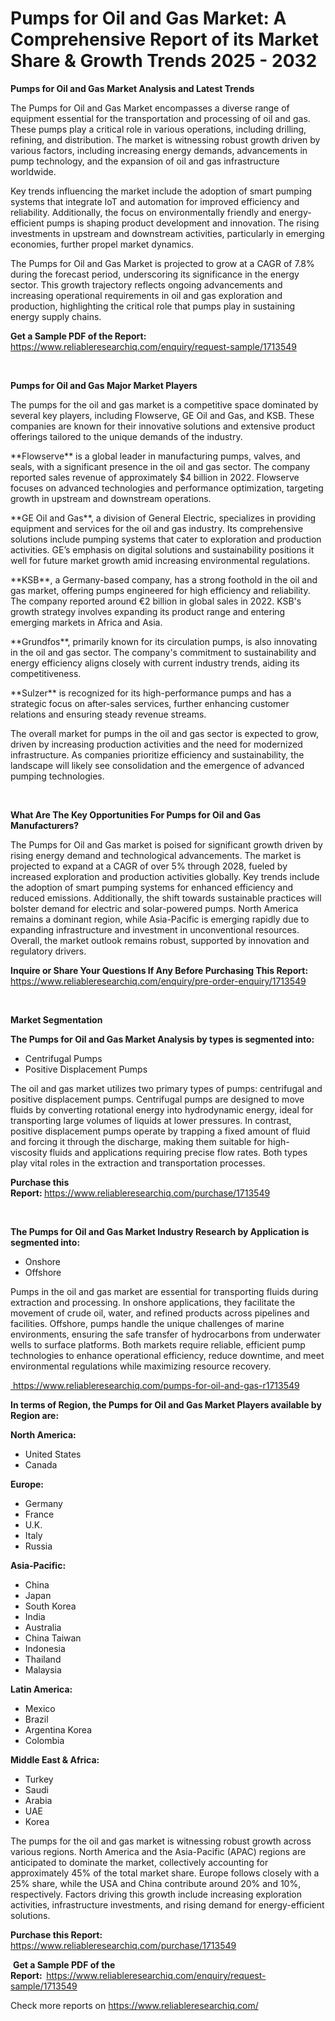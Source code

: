 <p><h1>Pumps for Oil and Gas Market: A Comprehensive Report of its Market Share & Growth Trends 2025 - 2032</h1></p><p><strong>Pumps for Oil and Gas Market Analysis and Latest Trends</strong></p>
<p><p>The Pumps for Oil and Gas Market encompasses a diverse range of equipment essential for the transportation and processing of oil and gas. These pumps play a critical role in various operations, including drilling, refining, and distribution. The market is witnessing robust growth driven by various factors, including increasing energy demands, advancements in pump technology, and the expansion of oil and gas infrastructure worldwide.</p><p>Key trends influencing the market include the adoption of smart pumping systems that integrate IoT and automation for improved efficiency and reliability. Additionally, the focus on environmentally friendly and energy-efficient pumps is shaping product development and innovation. The rising investments in upstream and downstream activities, particularly in emerging economies, further propel market dynamics.</p><p>The Pumps for Oil and Gas Market is projected to grow at a CAGR of 7.8% during the forecast period, underscoring its significance in the energy sector. This growth trajectory reflects ongoing advancements and increasing operational requirements in oil and gas exploration and production, highlighting the critical role that pumps play in sustaining energy supply chains.</p></p>
<p><strong>Get a Sample PDF of the Report:&nbsp;</strong> <a href="https://www.reliableresearchiq.com/enquiry/request-sample/1713549?utm_campaign=3200&utm_medium=2&utm_source=Github&utm_content=ia&utm_term=28032025&utm_id=pumps-for-oil-and-gas">https://www.reliableresearchiq.com/enquiry/request-sample/1713549</a></p>
<p>&nbsp;</p>
<p><strong>Pumps for Oil and Gas Major Market Players</strong></p>
<p><p>The pumps for the oil and gas market is a competitive space dominated by several key players, including Flowserve, GE Oil and Gas, and KSB. These companies are known for their innovative solutions and extensive product offerings tailored to the unique demands of the industry.</p><p>**Flowserve** is a global leader in manufacturing pumps, valves, and seals, with a significant presence in the oil and gas sector. The company reported sales revenue of approximately $4 billion in 2022. Flowserve focuses on advanced technologies and performance optimization, targeting growth in upstream and downstream operations.</p><p>**GE Oil and Gas**, a division of General Electric, specializes in providing equipment and services for the oil and gas industry. Its comprehensive solutions include pumping systems that cater to exploration and production activities. GE’s emphasis on digital solutions and sustainability positions it well for future market growth amid increasing environmental regulations.</p><p>**KSB**, a Germany-based company, has a strong foothold in the oil and gas market, offering pumps engineered for high efficiency and reliability. The company reported around €2 billion in global sales in 2022. KSB's growth strategy involves expanding its product range and entering emerging markets in Africa and Asia.</p><p>**Grundfos**, primarily known for its circulation pumps, is also innovating in the oil and gas sector. The company's commitment to sustainability and energy efficiency aligns closely with current industry trends, aiding its competitiveness.</p><p>**Sulzer** is recognized for its high-performance pumps and has a strategic focus on after-sales services, further enhancing customer relations and ensuring steady revenue streams.</p><p>The overall market for pumps in the oil and gas sector is expected to grow, driven by increasing production activities and the need for modernized infrastructure. As companies prioritize efficiency and sustainability, the landscape will likely see consolidation and the emergence of advanced pumping technologies.</p></p>
<p>&nbsp;</p>
<p><strong>What Are The Key Opportunities For Pumps for Oil and Gas Manufacturers?</strong></p>
<p><p>The Pumps for Oil and Gas market is poised for significant growth driven by rising energy demand and technological advancements. The market is projected to expand at a CAGR of over 5% through 2028, fueled by increased exploration and production activities globally. Key trends include the adoption of smart pumping systems for enhanced efficiency and reduced emissions. Additionally, the shift towards sustainable practices will bolster demand for electric and solar-powered pumps. North America remains a dominant region, while Asia-Pacific is emerging rapidly due to expanding infrastructure and investment in unconventional resources. Overall, the market outlook remains robust, supported by innovation and regulatory drivers.</p></p>
<p><strong>Inquire or Share Your Questions If Any Before Purchasing This Report:</strong> <a href="https://www.reliableresearchiq.com/enquiry/pre-order-enquiry/1713549?utm_campaign=3200&utm_medium=2&utm_source=Github&utm_content=ia&utm_term=28032025&utm_id=pumps-for-oil-and-gas">https://www.reliableresearchiq.com/enquiry/pre-order-enquiry/1713549</a></p>
<p>&nbsp;</p>
<p><strong>Market Segmentation</strong></p>
<p><strong>The Pumps for Oil and Gas Market Analysis by types is segmented into:</strong></p>
<p><ul><li>Centrifugal Pumps</li><li>Positive Displacement Pumps</li></ul></p>
<p><p>The oil and gas market utilizes two primary types of pumps: centrifugal and positive displacement pumps. Centrifugal pumps are designed to move fluids by converting rotational energy into hydrodynamic energy, ideal for transporting large volumes of liquids at lower pressures. In contrast, positive displacement pumps operate by trapping a fixed amount of fluid and forcing it through the discharge, making them suitable for high-viscosity fluids and applications requiring precise flow rates. Both types play vital roles in the extraction and transportation processes.</p></p>
<p><strong>Purchase this Report:&nbsp;</strong><a href="https://www.reliableresearchiq.com/purchase/1713549?utm_campaign=3200&utm_medium=2&utm_source=Github&utm_content=ia&utm_term=28032025&utm_id=pumps-for-oil-and-gas">https://www.reliableresearchiq.com/purchase/1713549</a></p>
<p>&nbsp;</p>
<p><strong>The Pumps for Oil and Gas Market Industry Research by Application is segmented into:</strong></p>
<p><ul><li>Onshore</li><li>Offshore</li></ul></p>
<p><p>Pumps in the oil and gas market are essential for transporting fluids during extraction and processing. In onshore applications, they facilitate the movement of crude oil, water, and refined products across pipelines and facilities. Offshore, pumps handle the unique challenges of marine environments, ensuring the safe transfer of hydrocarbons from underwater wells to surface platforms. Both markets require reliable, efficient pump technologies to enhance operational efficiency, reduce downtime, and meet environmental regulations while maximizing resource recovery.</p></p>
<p><a href="https://www.reliableresearchiq.com/pumps-for-oil-and-gas-r1713549?utm_campaign=3200&utm_medium=2&utm_source=Github&utm_content=ia&utm_term=28032025&utm_id=pumps-for-oil-and-gas">&nbsp;https://www.reliableresearchiq.com/pumps-for-oil-and-gas-r1713549</a></p>
<p><strong>In terms of Region, the Pumps for Oil and Gas Market Players available by Region are:</strong></p>
<p>
    <p> <strong> North America: </strong>
        <ul>
            <li>United States</li>
            <li>Canada</li>
        </ul>
        </p> 
    <p> <strong> Europe: </strong>
        <ul>
            <li>Germany</li>
            <li>France</li>
            <li>U.K.</li>
            <li>Italy</li>
            <li>Russia</li>
        </ul>
        </p> 
    <p> <strong> Asia-Pacific: </strong>
        <ul>
            <li>China</li>
            <li>Japan</li>
            <li>South Korea</li>
            <li>India</li>
            <li>Australia</li>
            <li>China Taiwan</li>
            <li>Indonesia</li>
            <li>Thailand</li>
            <li>Malaysia</li>
        </ul>
        </p> 
    <p> <strong> Latin America: </strong>
        <ul>
            <li>Mexico</li>
            <li>Brazil</li>
            <li>Argentina Korea</li>
            <li>Colombia</li>
        </ul>
        </p> 
    <p> <strong> Middle East & Africa: </strong>
        <ul>
            <li>Turkey</li>
            <li>Saudi</li>
            <li>Arabia</li>
            <li>UAE</li>
            <li>Korea</li>
        </ul>
    </p>
    </p>
<p><p>The pumps for the oil and gas market is witnessing robust growth across various regions. North America and the Asia-Pacific (APAC) regions are anticipated to dominate the market, collectively accounting for approximately 45% of the total market share. Europe follows closely with a 25% share, while the USA and China contribute around 20% and 10%, respectively. Factors driving this growth include increasing exploration activities, infrastructure investments, and rising demand for energy-efficient solutions.</p></p>
<p><strong>Purchase this Report: </strong><a href="https://www.reliableresearchiq.com/purchase/1713549?utm_campaign=3200&utm_medium=2&utm_source=Github&utm_content=ia&utm_term=28032025&utm_id=pumps-for-oil-and-gas">https://www.reliableresearchiq.com/purchase/1713549</a></p>
<p>&nbsp;<strong>Get a Sample PDF of the Report:&nbsp;&nbsp;</strong><a href="https://www.reliableresearchiq.com/enquiry/request-sample/1713549?utm_campaign=3200&utm_medium=2&utm_source=Github&utm_content=ia&utm_term=28032025&utm_id=pumps-for-oil-and-gas">https://www.reliableresearchiq.com/enquiry/request-sample/1713549</a></p>
<p><strong></strong></p>
<p>Check more reports on <a href="https://www.reliableresearchiq.com/?utm_campaign=3200&utm_medium=2&utm_source=Github&utm_content=ia&utm_term=28032025&utm_id=pumps-for-oil-and-gas">https://www.reliableresearchiq.com/</a></p>
